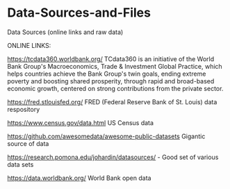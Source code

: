 # Data-Sources-and-Files
Data Sources (online links and raw data)

ONLINE LINKS:

https://tcdata360.worldbank.org/ TCdata360 is an initiative of the World Bank Group's Macroeconomics, Trade & Investment Global Practice, which helps countries achieve the Bank Group's twin goals, ending extreme poverty and boosting shared prosperity, through rapid and broad-based economic growth, centered on strong contributions from the private sector.

https://fred.stlouisfed.org/ FRED (Federal Reserve Bank of St. Louis) data respository

https://www.census.gov/data.html US Census data

https://github.com/awesomedata/awesome-public-datasets Gigantic source of data

https://research.pomona.edu/johardin/datasources/ - Good set of various data sets

https://data.worldbank.org/ World Bank open data
